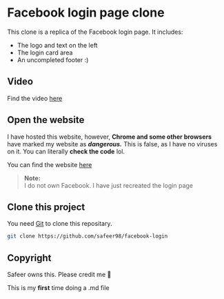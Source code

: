 # Facebook login page clone


This clone is a replica of the Facebook login page. It includes: 

- The logo and text on the left
- The login card area
- An uncompleted footer :)

## Video
Find the video [here](https://www.youtube.com/watch?v=8Oi52zeFuqQ&ab_channel=Safeer)

## Open the website
I have hosted this website, however, **Chrome and some other browsers** have marked my website as ***dangerous.*** This is false, as I have no viruses on it. You can literally **check the code** lol. 

You can find the website [here](https://safeer98.github.io/facebook-login/)

> **Note:**<br>
> I do not own Facebook. I have just recreated the login page

## Clone this project
You need  [Git](https://git-scm.com/) to clone this repositary.


```sh
git clone https://github.com/safeer98/facebook-login
```
## Copyright
Safeer owns this. Please credit me 🥺

This is my **first** time doing a .md file 
